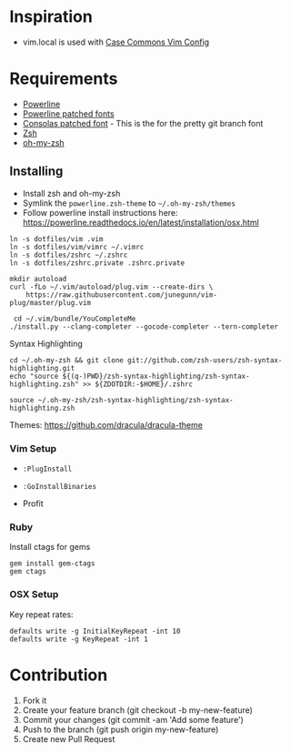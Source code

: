 # Inspiration

* vim.local is used with [Case Commons Vim Config](https://github.com/Casecommons/vim-config)

# Requirements

* [Powerline][5]
* [Powerline patched fonts][1]
* [Consolas patched font][2] - This is the for the pretty git branch font
* [Zsh][3]
* [oh-my-zsh][4]

## Installing

* Install zsh and oh-my-zsh
* Symlink the `powerline.zsh-theme` to `~/.oh-my-zsh/themes`
* Follow powerline install instructions here: https://powerline.readthedocs.io/en/latest/installation/osx.html

```
ln -s dotfiles/vim .vim
ln -s dotfiles/vim/vimrc ~/.vimrc
ln -s dotfiles/zshrc ~/.zshrc
ln -s dotfiles/zshrc.private .zshrc.private

mkdir autoload
curl -fLo ~/.vim/autoload/plug.vim --create-dirs \
    https://raw.githubusercontent.com/junegunn/vim-plug/master/plug.vim

 cd ~/.vim/bundle/YouCompleteMe
./install.py --clang-completer --gocode-completer --tern-completer
```

Syntax Highlighting

```
cd ~/.oh-my-zsh && git clone git://github.com/zsh-users/zsh-syntax-highlighting.git
echo "source ${(q-)PWD}/zsh-syntax-highlighting/zsh-syntax-highlighting.zsh" >> ${ZDOTDIR:-$HOME}/.zshrc

source ~/.oh-my-zsh/zsh-syntax-highlighting/zsh-syntax-highlighting.zsh
```

Themes: https://github.com/dracula/dracula-theme

### Vim Setup

* `:PlugInstall`
* `:GoInstallBinaries` 

* Profit

### Ruby

Install ctags for gems

```
gem install gem-ctags
gem ctags
```

### OSX Setup

Key repeat rates:

```
defaults write -g InitialKeyRepeat -int 10
defaults write -g KeyRepeat -int 1
```

# Contribution

1. Fork it
2. Create your feature branch (git checkout -b my-new-feature)
3. Commit your changes (git commit -am 'Add some feature')
4. Push to the branch (git push origin my-new-feature)
5. Create new Pull Request

[1]: https://github.com/Lokaltog/powerline-fonts
[2]: https://github.com/eugeneching/consolas-powerline-vim/blob/master/CONSOLA-Powerline.ttf
[3]: http://www.zsh.org/
[4]: https://github.com/robbyrussell/oh-my-zsh
[5]: https://powerline.readthedocs.org/en/latest/installation/osx.html#installation-osx
